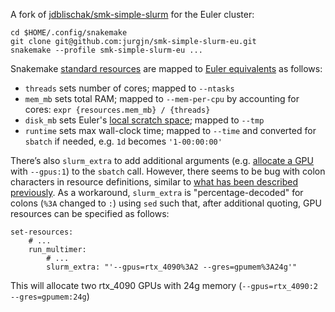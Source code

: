 A fork of [jdblischak/smk-simple-slurm](https://github.com/jdblischak/smk-simple-slurm) for the Euler cluster:
```
cd $HOME/.config/snakemake
git clone git@github.com:jurgjn/smk-simple-slurm-eu.git
snakemake --profile smk-simple-slurm-eu ...
```

Snakemake [standard resources](https://snakemake.readthedocs.io/en/stable/snakefiles/rules.html#standard-resources)
are mapped to [Euler equivalents](https://scicomp.ethz.ch/wiki/Using_the_batch_system#Resource_requirements)
as follows:
- `threads` sets number of cores; mapped to `--ntasks`
- `mem_mb` sets total RAM; mapped to `--mem-per-cpu` by accounting for cores: `expr {resources.mem_mb} / {threads}`
- `disk_mb` sets Euler's [local scratch space](https://scicomp.ethz.ch/wiki/Using_local_scratch); mapped to `--tmp`
- `runtime` sets max wall-clock time; mapped to `--time` and converted for `sbatch` if needed, e.g. `1d` becomes `'1-00:00:00'`

There’s also `slurm_extra` to add additional arguments (e.g. [allocate a GPU](https://scicomp.ethz.ch/wiki/Getting_started_with_GPUs#How_to_select_GPU_memory) with `--gpus:1`) to the `sbatch` call. However, there seems to be bug with colon characters in resource definitions, similar to [what has been described previously](https://github.com/snakemake/snakemake/issues/2701). As a workaround, `slurm_extra` is "percentage-decoded" for colons (`%3A` changed to `:`) using `sed` such that, after additional quoting, GPU resources can be specified as follows:
```
set-resources:
    # ...
    run_multimer:
        # ...  
        slurm_extra: "'--gpus=rtx_4090%3A2 --gres=gpumem%3A24g'"
```
This will allocate two rtx_4090 GPUs with 24g memory (`--gpus=rtx_4090:2 --gres=gpumem:24g`)
